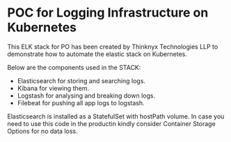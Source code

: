 # POC for Logging Infrastructure on Kubernetes

This ELK stack for PO has been created by Thinknyx Technologies LLP to demonstrate how to automate the elastic stack on Kubernetes.

Below are the components used in the STACK:

* Elasticsearch for storing and searching logs.
* Kibana for viewing them.
* Logstash for analysing and breaking down logs.
* Filebeat for pushing all app logs to logstash.

Elasticsearch is installed as a StatefulSet with hostPath volume. In case you need to use this code in the productin kindly consider Container Storage Options for no data loss.
